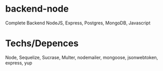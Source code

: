 # backend-node
Complete Backend NodeJS, Express, Postgres, MongoDB, Javascript

# Techs/Depences
Node, Sequelize, Sucrase, Multer, nodemailer, mongoose, jsonwebtoken, express, yup
